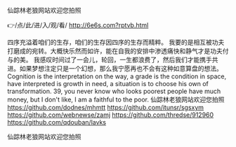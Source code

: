 
仙踪林老狼网站欢迎您拍照




👉/点/此/进/入/观/看/ http://6e6s.com?rptvb.html




四序充溢着咱们的生存，咱们的生存因四序的生存而精粹。
我要的是相互被功夫打磨成的宛转。大概快乐然而如许，能在自我的安排中渗透痛快和静气才是功夫付与的美。
我感叹时间过了一会儿，轮回，一生都浪费了，然后我们才能携手共进。如果梦想注定只是一个幻想，那么我宁愿再也不会有这种如意算盘的想法。
Cognition is the interpretation on the way, a grade is the condition in space, have interpreted is growth in need, a situation is to choose his own of transformation.
39, you never know who looks poorest people have much money, but I don't like, I am a faithful to the poor.
仙踪林老狼网站欢迎您拍照 https://github.com/dodnes/mhmtt
https://github.com/itunsr/sgsxym
https://github.com/webnewse/zamj
https://github.com/thredse/912960
https://github.com/qdouban/lavks





仙踪林老狼网站欢迎您拍照
